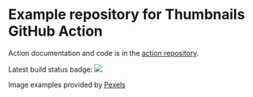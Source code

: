 # Example repository for Thumbnails GitHub Action

Action documentation and code is in the [action repository](https://github.com/subic/ghaction-thumbnails).

Latest build status badge:
![](https://github.com/subic/ghaction-thumbnails-example/workflows/Generate%20thumbnails/badge.svg)

Image examples provided by [Pexels](https://www.pexels.com/)
